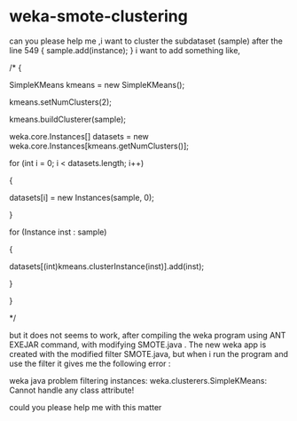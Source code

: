 # weka-smote-clustering
can you please help me ,i want to cluster the subdataset  (sample)  after the line 549 {	sample.add(instance);  }
i want to add something like,

/*
{

  SimpleKMeans kmeans = new SimpleKMeans();
 
  kmeans.setNumClusters(2);

  kmeans.buildClusterer(sample);

  weka.core.Instances[] datasets = new weka.core.Instances[kmeans.getNumClusters()]; 

   for (int i = 0; i < datasets.length; i++) 

   {
 
   datasets[i] = new Instances(sample, 0);
 
   }

   for (Instance inst : sample)

   {
 
   datasets[(int)kmeans.clusterInstance(inst)].add(inst);

   }

  }

*/

but it does not seems to work,   after compiling the weka program using ANT EXEJAR command, with modifying SMOTE.java . The new weka app is created with the modified filter SMOTE.java,  but when i run the program and use the filter it gives me the following error :

 weka java problem filtering instances: weka.clusterers.SimpleKMeans: Cannot handle any class attribute! 

could you please help me with this matter
